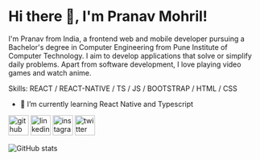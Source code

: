 # Hi there 👋, I'm Pranav Mohril!
I'm Pranav from India, a frontend web and mobile developer pursuing a Bachelor's degree in Computer Engineering from Pune Institute of Computer Technology. I aim to develop applications that solve or simplify daily problems. Apart from software development, I love playing video games and watch anime.

Skills: REACT / REACT-NATIVE / TS / JS / BOOTSTRAP / HTML / CSS

- 🌱 I’m currently learning React Native and Typescript 


[<img src='https://cdn.jsdelivr.net/npm/simple-icons@3.0.1/icons/github.svg' alt='github' height='40'>](https://github.com/techquazar)  [<img src='https://cdn.jsdelivr.net/npm/simple-icons@3.0.1/icons/linkedin.svg' alt='linkedin' height='40'>](https://www.linkedin.com/in/pranav-mohril/)  [<img src='https://cdn.jsdelivr.net/npm/simple-icons@3.0.1/icons/instagram.svg' alt='instagram' height='40'>](https://www.instagram.com/pranav_mohril/)  [<img src='https://cdn.jsdelivr.net/npm/simple-icons@3.0.1/icons/twitter.svg' alt='twitter' height='40'>](https://twitter.com/pranav_mohril)  

![GitHub stats](https://github-readme-stats.vercel.app/api?username=techquazar&show_icons=true)  

